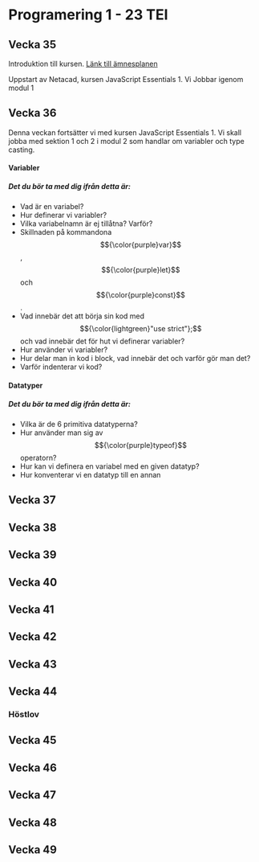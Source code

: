 # Programering 1 - 23 TEI

## Vecka 35 
Introduktion till kursen. [Länk till ämnesplanen](https://www.skolverket.se/undervisning/gymnasieskolan/program-och-amnen-i-gymnasieskolan/hitta-program-amnen-och-kurser-i-gymnasieskolan-gy11/amne?url=907561864%2Fsyllabuscw%2Fjsp%2Fsubject.htm%3FsubjectCode%3DPRR%26courseCode%3DPRRPRR01%26version%3D4%26tos%3Dgy&sv.url=12.5dfee44715d35a5cdfa92a3#anchor_PRRPRR01)

Uppstart av Netacad, kursen JavaScript Essentials 1. Vi Jobbar igenom modul 1 


## Vecka 36 

Denna veckan fortsätter vi med kursen JavaScript Essentials 1. Vi skall jobba med sektion 1 och 2 i modul 2 som handlar om variabler och type casting. 

#### Variabler 

##### Det du bör ta med dig ifrån detta är:
- Vad är en variabel?
- Hur definerar vi variabler?
- Vilka variabelnamn är ej tillåtna? Varför?
- Skillnaden på kommandona $${\color{purple}var}$$, $${\color{purple}let}$$ och $${\color{purple}const}$$.
- Vad innebär det att börja sin kod med $${\color{lightgreen}"use strict"};$$ och vad innebär det för hut vi definerar variabler?
- Hur använder vi variabler?
- Hur delar man in kod i block, vad innebär det och varför gör man det?
- Varför indenterar vi kod?

#### Datatyper 

##### Det du bör ta med dig ifrån detta är:
- Vilka är de 6 primitiva datatyperna?
- Hur använder man sig av $${\color{purple}typeof}$$ operatorn?
- Hur kan vi definera en variabel med en given datatyp?
- Hur konventerar vi en datatyp till en annan

## Vecka 37 

## Vecka 38 

## Vecka 39 

## Vecka 40 

## Vecka 41

## Vecka 42

## Vecka 43

## Vecka 44
### Höstlov
## Vecka 45

## Vecka 46

## Vecka 47

## Vecka 48

## Vecka 49



